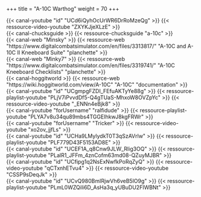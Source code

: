 +++
title = "A-10C Warthog"
weight = 70
+++

<div class="contenu"> <!-- le hangar de Sklang //-->
{{< canal-youtube "id" "UCd6iQyhOcUrWR6DrRoMzeQg" >}}
{{< ressource-video-youtube "ZXYKJjeXLzE" >}}
</div>

<div class="contenu"> <!-- Chuck's guide //-->
{{< canal-chucksguide >}}
{{< ressource-chucksguide "a-10c" >}}
</div>

<div class="contenu de_qualite"> <!-- Minsky //-->
{{< canal-web "Minsky" >}}
{{< ressource-web "https://www.digitalcombatsimulator.com/en/files/3313817/" "A-10C and A-10C II Kneeboard Suite" "planchette" >}}
</div>

<div class="contenu de_qualite"> <!-- Minky7 //-->
{{< canal-web "Minky7" >}}
{{< ressource-web "https://www.digitalcombatsimulator.com/en/files/3319741/" "A-10C Kneeboard Checklists" "planchette" >}}
</div>

<div class="contenu"> <!-- Hoggitworld //-->
{{< canal-hoggitworld >}}
{{< ressource-web "https://wiki.hoggitworld.com/view/A-10C" "A-10C" "documentation" >}}
</div>

<div class="contenu de_qualite"> <!-- Doc //-->
{{< canal-youtube "id" "UCgmpgFZDI_FEfuAKTyYe88g" >}}
{{< ressource-playlist-youtube "PLjV7iPvvdDf5-Q4gTUaS-MhxoW8OVZpYc" >}}
{{< ressource-video-youtube "_ENNn4eBjk8" >}}
</div>

<div class="contenu de_qualite"> <!-- ralfidude //-->
{{< canal-youtube "forUsername" "ralfidude" >}}
{{< ressource-playlist-youtube "PLYA7v8u34qu89mbs4TGGEIhkwJ8kgFRWr" >}}
</div>

<div class="contenu">
{{< canal-youtube "forUsername" "Tricker" >}}
{{< ressource-video-youtube "xo2ov_jjfLs" >}}
</div>

<div class="contenu"> <!-- Matt Waggner //-->
{{< canal-youtube "id" "UCHa9LMylydkT0T3qSzAVrlw" >}}
{{< ressource-playlist-youtube "PLF779D43F5153AD8E" >}}
</div>

<div class="contenu"> <!-- Association VEAF //-->
{{< canal-youtube "id" "UCEF1A_q8Cnw9JLW_Rlig3OQ" >}}
{{< ressource-playlist-youtube "PLalR1_JFFm_4znCofm63md08-QZuyMJBR" >}}
</div>

<div class="contenu"> <!-- TheSkyline35 //-->
{{< canal-youtube "id" "UCfipg1q2NsExNwfkPoRqZyQ" >}}
{{< ressource-video-youtube "qCTxnhETvu4" >}}
{{< ressource-video-youtube "CSSP9sDeqJk" >}}
</div>

<div class="contenu"> <!-- Banana Mayo //-->
{{< canal-youtube "id" "UCvQ980BmIRjwVh6veB5lO9g" >}}
{{< ressource-playlist-youtube "PLmL0WZQili6D_AsHa3q_yUBuDU2FIWBNt" >}}
</div>


